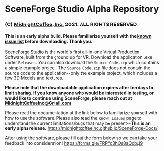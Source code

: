 # SceneForge Studio Alpha Repository
### (C) [MidnightCoffee, Inc.](http://www.midnightcoffeeinc.com) 2021.  ALL RIGHTS RESERVED.

#### This is an early alpha build.  Please familiarize yourself with the [known issue list](https://midnightcoffeeinc.github.io/SceneForge-Docs/issues/) before downloading.  Thank you.

SceneForge Studio is the world's first all-in-one Virtual Production Software, built from the ground up for VR.
Download the application .exe under `Releases`.  You can also download the `Source Code.zip` which contains a simple example project.
The `Source Code.zip` file does not contain the source code to the application--only the example project, which includes a few 3D Models and textures.

**Please note that the downloadable application expires after ten days to limit sharing.  If you know anyone who would be interested in testing, or would like to continue using SceneForge, please reach out at <MidnightCoffeeInc@Gmail.com>**

Please read the documentation at the link below to familiarize yourself with how to use the software.
Please also read the `Known Issues` page to understand the current limitations/bugs that may be present--**This is an early alpha release.**
https://midnightcoffeeinc.github.io/SceneForge-Docs/

After using the software, please fill out the form below so we can take your feedback into consideration!
https://forms.gle/FRPYc3hQs8aQcbLj9
